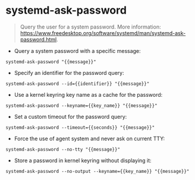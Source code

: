 # systemd-ask-password

> Query the user for a system password.
> More information: <https://www.freedesktop.org/software/systemd/man/systemd-ask-password.html>.

- Query a system password with a specific message:

`systemd-ask-password "{{message}}"`

- Specify an identifier for the password query:

`systemd-ask-password --id={{identifier}} "{{message}}"`

- Use a kernel keyring key name as a cache for the password:

`systemd-ask-password --keyname={{key_name}} "{{message}}"`

- Set a custom timeout for the password query:

`systemd-ask-password --timeout={{seconds}} "{{message}}"`

- Force the use of agent system and never ask on current TTY:

`systemd-ask-password --no-tty "{{message}}"`

- Store a password in kernel keyring without displaying it:

`systemd-ask-password --no-output --keyname={{key_name}} "{{message}}"`
